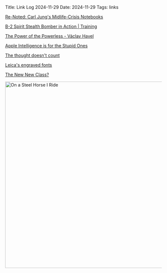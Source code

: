 Title: Link Log 2024-11-29
Date: 2024-11-29
Tags: links

[Re-Noted: Carl Jung's Midlife-Crisis Notebooks](https://jillianhess.substack.com/p/re-noted-carl-jungs-midlife-crisis)

[B-2 Spirit Stealth Bomber in Action | Training](https://www.youtube.com/watch?v=3Mt6F57D9bo)

[The Power of the Powerless - Václav Havel](https://hac.bard.edu/amor-mundi/the-power-of-the-powerless-vaclav-havel-2011-12-23)

[Apple Intelligence is for the Stupid Ones](https://www.youtube.com/watch?v=D0V554NyXWM)

[The thought doesn't count](https://robhorning.substack.com/p/the-thought-doesnt-count)

[Leica's engraved fonts](https://arun.is/blog/leica-font/)

[The New New Class?](https://gideons.substack.com/p/the-new-new-class)

<a href="https://www.flickr.com/photos/pigmonkey/54167495135/" title="On a Steel Horse I Ride"><img src="https://live.staticflickr.com/65535/54167495135_0ebac94edd_c.jpg" width="800" height="600" alt="On a Steel Horse I Ride"/></a>
